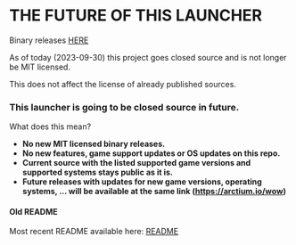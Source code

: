 # THE FUTURE OF THIS LAUNCHER

Binary releases [HERE](https://arctium.io/wow/)

As of today (2023-09-30) this project goes closed source and is not longer be MIT licensed.

This does not affect the license of already published sources.

### This launcher is going to be closed source in future. 

What does this mean?

- **No new MIT licensed binary releases.**
- **No new features, game support updates or OS updates on this repo.**
- **Current source with the listed supported game versions and supported systems stays public as it is.**
- **Future releases with updates for new game versions, operating systems, ... will be available at the same link (https://arctium.io/wow)**

#### Old README
Most recent README available here: [README](README_OLD.md)
